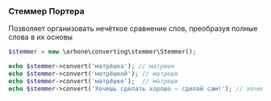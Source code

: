 ### Стеммер Портера
Позволяет организовать нечёткое сравнение слов, преобразуя полные слова в их основы


```php
$stemmer = new \arhone\converting\stemmer\Stemmer();

echo $stemmer->convert('матрёшка'); // матрешк
echo $stemmer->convert('матрёшкой'); // матрешк
echo $stemmer->convert('матрёшке');  // матрешк
echo $stemmer->convert('Хочешь сделать хорошо — сделай сам!'); // хочеш сдела хорош — сдела сам!